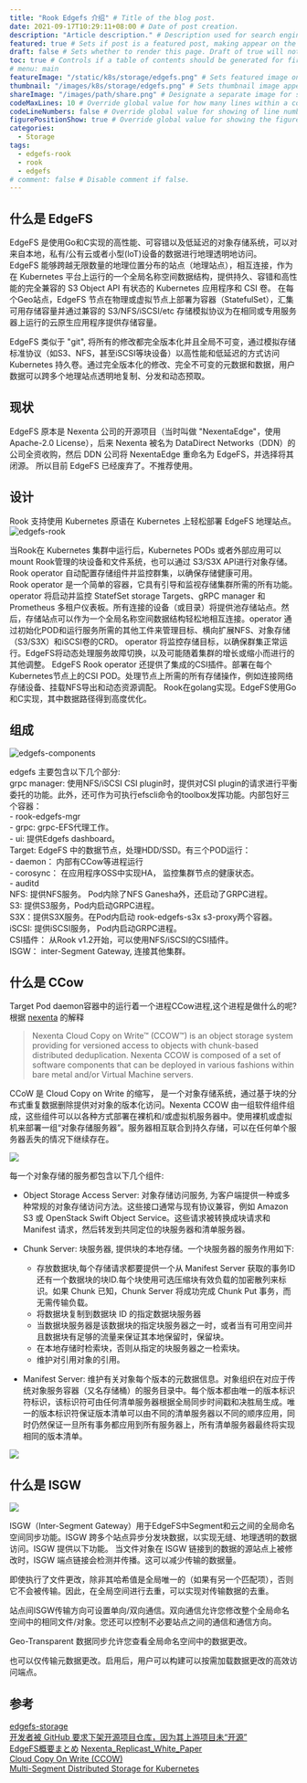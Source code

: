 ```yaml
---
title: "Rook Edgefs 介绍" # Title of the blog post.
date: 2021-09-17T10:29:11+08:00 # Date of post creation.
description: "Article description." # Description used for search engine.
featured: true # Sets if post is a featured post, making appear on the home page side bar.
draft: false # Sets whether to render this page. Draft of true will not be rendered.
toc: true # Controls if a table of contents should be generated for first-level links automatically.
# menu: main
featureImage: "/static/k8s/storage/edgefs.png" # Sets featured image on blog post.
thumbnail: "/images/k8s/storage/edgefs.png" # Sets thumbnail image appearing inside card on homepage.
shareImage: "/images/path/share.png" # Designate a separate image for social media sharing.
codeMaxLines: 10 # Override global value for how many lines within a code block before auto-collapsing.
codeLineNumbers: false # Override global value for showing of line numbers within code block.
figurePositionShow: true # Override global value for showing the figure label.
categories:
  - Storage
tags:
  - edgefs-rook
  - rook
  - edgefs
# comment: false # Disable comment if false.
---
```

## 什么是 EdgeFS 
EdgeFS 是使用Go和C实现的高性能、可容错以及低延迟的对象存储系统，可以对来自本地，私有/公有云或者小型(loT)设备的数据进行地理透明地访问。  
EdgeFS 能够跨越无限数量的地理位置分布的站点（地理站点），相互连接，作为在 Kubernetes 平台上运行的一个全局名称空间数据结构，提供持久、容错和高性能的完全兼容的 S3 Object API 有状态的 Kubernetes 应用程序和 CSI 卷。
在每个Geo站点，EdgeFS 节点在物理或虚拟节点上部署为容器（StatefulSet），汇集可用存储容量并通过兼容的 S3/NFS/iSCSI/etc 存储模拟协议为在相同或专用服务器上运行的云原生应用程序提供存储容量。

EdgeFS 类似于 "git", 将所有的修改都完全版本化并且全局不可变，通过模拟存储标准协议（如S3、NFS，甚至iSCSI等块设备）以高性能和低延迟的方式访问 Kubernetes 持久卷。通过完全版本化的修改、完全不可变的元数据和数据，用户数据可以跨多个地理站点透明地复制、分发和动态预取。  
## 现状
EdgeFS 原本是 Nexenta 公司的开源项目（当时叫做 "NexentaEdge"，使用 Apache-2.0 License），后来 Nexenta 被名为 DataDirect Networks（DDN）的公司全资收购，然后 DDN 公司将 NexentaEdge 重命名为 EdgeFS，并选择将其闭源。 所以目前 EdgeFS 已经废弃了。不推荐使用。

## 设计
Rook 支持使用 Kubernetes 原语在 Kubernetes 上轻松部署 EdgeFS 地理站点。
![edgefs-rook](/static/k8s/storage/edgefs-rook.png)

当Rook在 Kubernetes 集群中运行后，Kubernetes PODs 或者外部应用可以 mount Rook管理的块设备和文件系统，也可以通过 S3/S3X API进行对象存储。Rook operator 自动配置存储组件并监控群集，以确保存储健康可用。  
Rook operator 是一个简单的容器，它具有引导和监视存储集群所需的所有功能。operator 将启动并监控 StatefSet storage Targets、gRPC manager 和 Prometheus 多租户仪表板。所有连接的设备（或目录）将提供池存储站点。然后，存储站点可以作为一个全局名称空间数据结构轻松地相互连接。operator 通过初始化POD和运行服务所需的其他工件来管理目标、横向扩展NFS、对象存储（S3/S3X）和iSCSI卷的CRD。
operator 将监控存储目标，以确保群集正常运行。EdgeFS将动态处理服务故障切换，以及可能随着集群的增长或缩小而进行的其他调整。
EdgeFS Rook operator 还提供了集成的CSI插件。部署在每个Kubernetes节点上的CSI POD。处理节点上所需的所有存储操作，例如连接网络存储设备、挂载NFS导出和动态资源调配。
Rook在golang实现。EdgeFS使用Go和C实现，其中数据路径得到高度优化。
## 组成
![edgefs-components](/static/k8s/storage/edgefs-components.png)

edgefs 主要包含以下几个部分:  
grpc manager: 使用NFS/iSCSI CSI plugin时，提供对CSI plugin的请求进行平衡委托的功能。此外，还可作为可执行efscli命令的toolbox发挥功能。内部包好三个容器：  
    - rook-edgefs-mgr  
    - grpc: grpc-EFS代理工作。  
    - ui: 提供Edgefs dashboard。  
Target: EdgeFS 中的数据节点，处理HDD/SSD。有三个POD运行：  
    - daemon： 内部有CCow等进程运行  
    - corosync： 在应用程序OSS中实现HA， 监控集群节点的健康状态。  
    - auditd  
NFS: 提供NFS服务。 Pod内除了NFS Ganesha外，还启动了GRPC进程。  
S3: 提供S3服务，Pod内启动GRPC进程。  
S3X：提供S3X服务。在Pod内启动 rook-edgefs-s3x s3-proxy两个容器。  
iSCSI: 提供iSCSI服务， Pod内启动GRPC进程。  
CSI插件： 从Rook v1.2开始，可以使用NFS/iSCSI的CSI插件。  
ISGW： inter-Segment Gateway, 连接其他集群。   

## 什么是 CCow
Target Pod daemon容器中的运行着一个进程CCow进程,这个进程是做什么的呢? 根据 [nexenta](https://nexenta.com/solutions/openstack/cloud-copy-write-ccow) 的解释
> Nexenta Cloud Copy on Write™ (CCOW™) is an object storage system providing for versioned access to objects with chunk-based distributed deduplication. Nexenta CCOW is composed of a set of software components that can be deployed in various fashions within bare metal and/or Virtual Machine servers.

CCoW 是 Cloud Copy on Write 的缩写， 是一个对象存储系统，通过基于块的分布式重复数据删除提供对对象的版本化访问。Nexenta CCOW 由一组软件组件组成，这些组件可以以各种方式部署在裸机和/或虚拟机服务器中。使用裸机或虚拟机来部署一组“对象存储服务器”。服务器相互联合到持久存储，可以在任何单个服务器丢失的情况下继续存在。

![](/static/k8s/storage/CCow.png)

每一个对象存储的服务都包含以下几个组件:
- Object Storage Access Server: 对象存储访问服务, 为客户端提供一种或多种常规的对象存储访问方法。这些接口通常与现有协议兼容，例如 Amazon S3 或 OpenStack Swift Object Service。这些请求被转换成块请求和 Manifest 请求，然后转发到共同定位的块服务器和清单服务器。
- Chunk Server: 块服务器, 提供块的本地存储。一个块服务器的服务作用如下:
   - 存放数据块,每个存储请求都要提供一个从 Manifest Server 获取的事务ID 还有一个数据块的块ID.每个块使用可选压缩块有效负载的加密散列来标识。如果 Chunk 已知，Chunk Server 将成功完成 Chunk Put 事务，而无需传输负载。
   - 将数据块复制到数据块 ID 的指定数据块服务器
   - 当数据块服务器是该数据块的指定块服务器之一时，或者当有可用空间并且数据块有足够的流量来保证其本地保留时，保留块。
   - 在本地存储时检索块，否则从指定的块服务器之一检索块。
   - 维护对引用对象的引用。

- Manifest Server:  维护有关对象每个版本的元数据信息。对象组织在对应于传统对象服务容器（又名存储桶）的服务目录中。每个版本都由唯一的版本标识符标识，该标识符可由任何清单服务器根据全局同步时间戳和决胜局生成。唯一的版本标识符保证版本清单可以由不同的清单服务器以不同的顺序应用，同时仍然保证一旦所有事务都应用到所有服务器上，所有清单服务器最终将实现相同的版本清单。

![](/static/k8s/storage/LocalPermanentObjectStorageServer.png)

## 什么是 ISGW

![](/static/k8s/storage/ISGW.png)

ISGW（Inter-Segment Gateway）用于EdgeFS中Segment和云之间的全局命名空间同步功能。ISGW 跨多个站点异步分发块数据，以实现无缝、地理透明的数据访问。ISGW 提供以下功能。
当文件对象在 ISGW 链接到的数据的源站点上被修改时，ISGW 端点链接会检测并传播。这可以减少传输的数据量。

即使执行了文件更改，除非其哈希值是全局唯一的（如果有另一个匹配项），否则它不会被传输。因此，在全局空间进行去重，可以实现对传输数据的去重。

站点间ISGW传输方向可设置单向/双向通信。双向通信允许您修改整个全局命名空间中的相同文件/对象。您还可以控制不必要站点之间的通信和通信方向。

Geo-Transparent 数据同步允许您查看全局命名空间中的数据更改。

也可以仅传输元数据更改。启用后，用户可以构建可以按需加载数据更改的高效访问端点。


## 参考
[edgefs-storage](https://rook.io/docs/rook/v1.0/edgefs-storage.html)  
[开发者被 GitHub 要求下架开源项目仓库，因为其上游项目未“开源”](https://www.oschina.net/news/115501/recevied-an-dmca-takedown-from-github)  
[EdgeFS概要まとめ](https://techstep.hatenablog.com/entry/2020/02/12/083821)
[Nexenta_Replicast_White_Paper](file:///Users/xiefei/Desktop/Nexenta_Replicast_White_Paper.pdf)  
[Cloud Copy On Write (CCOW)](https://nexenta.com/solutions/openstack/cloud-copy-write-ccow)  
[Multi-Segment Distributed Storage for Kubernetes](https://medium.com/edgefs/multi-segment-distributed-storage-for-kubernetes-fd01e13887d1)    



